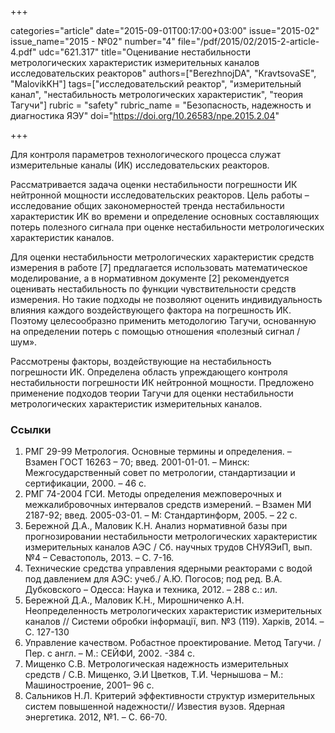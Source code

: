+++

categories="article"
date="2015-09-01T00:17:00+03:00"
issue="2015-02"
issue_name="2015 - №02"
number="4"
file="/pdf/2015/02/2015-2-article-4.pdf"
udc="621.317"
title="Оценивание нестабильности метрологических характеристик измерительных каналов исследовательских реакторов"
authors=["BerezhnojDA", "KravtsovaSE", "MalovikKH"]
tags=["исследовательский реактор", "измерительный канал", "нестабильность метрологических характеристик", "теория Тагучи"]
rubric = "safety"
rubric_name = "Безопасность, надежность и диагностика ЯЭУ"
doi="https://doi.org/10.26583/npe.2015.2.04"

+++

Для контроля параметров технологического процесса служат измерительные каналы (ИК) исследовательских реакторов.

Рассматривается задача оценки нестабильности погрешности ИК нейтронной мощности исследовательских реакторов. Цель работы – исследование общих закономерностей тренда нестабильности характеристик ИК во времени и определение основных составляющих потерь полезного сигнала при оценке нестабильности метрологических характеристик каналов.

Для оценки нестабильности метрологических характеристик средств измерения в работе [7] предлагается использовать математическое моделирование, а в нормативном документе [2] рекомендуется оценивать нестабильность по функции чувствительности средств измерения. Но такие подходы не позволяют оценить индивидуальность влияния каждого воздействующего фактора на погрешность ИК. Поэтому целесообразно применить методологию Тагучи, основанную на определении потерь с помощью отношения «полезный сигнал / шум».

Рассмотрены факторы, воздействующие на нестабильность погрешности ИК. Определена область упреждающего контроля нестабильности погрешности ИК нейтронной мощности. Предложено применение подходов теории Тагучи для оценки нестабильности метрологических характеристик измерительных каналов.

### Ссылки

1. РМГ 29-99 Метрология. Основные термины и определения. – Взамен ГОСТ 16263 – 70; введ. 2001-01-01. – Минск: Межгосударственный совет по метрологии, стандартизации и сертификации, 2000. – 46 с.
2. РМГ 74-2004 ГСИ. Методы определения межповерочных и межкалибровочных интервалов средств измерений. – Взамен МИ 2187-92; введ. 2005-03-01. – М: Стандартинформ, 2005. – 22 с.
3. Бережной Д.А., Маловик К.Н. Анализ нормативной базы при прогнозировании нестабильности метрологических характеристик измерительных каналов АЭС / Сб. научных трудов СНУЯЭиП, вып. №4 – Севастополь, 2013. – С. 7-16.
4. Технические средства управления ядерными реакторами с водой под давлением для АЭС: учеб./ А.Ю. Погосов; под ред. В.А. Дубковского – Одесса: Наука и техника, 2012. – 288 с.: ил.
5. Бережной Д.А., Маловик К.Н., Мирошниченко А.Н. Неопределенность метрологических характеристик измерительных каналов // Системи обробки інформації, вип. №3 (119). Харків, 2014. – С. 127-130
6. Управление качеством. Робастное проектирование. Метод Тагучи. / Пер. с англ. – М.: СЕЙФИ, 2002. -384 с.
7. Мищенко С.В. Метрологическая надежность измерительных средств / С.В. Мищенко, Э.И Цветков, Т.И. Чернышова – М.: Машиностроение, 2001– 96 с.
8. Сальников Н.Л. Критерий эффективности структур измерительных систем повышенной надежности// Известия вузов. Ядерная энергетика. 2012, №1. – С. 66-70.